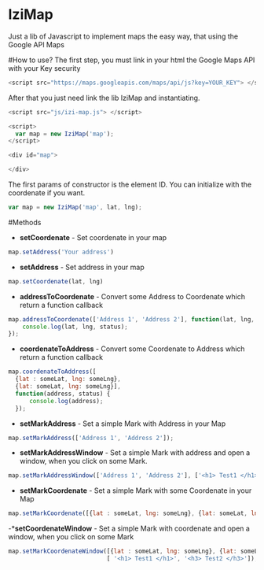 # IziMap
Just a lib of Javascript to implement maps the easy way,  that using the Google API Maps

#How to use?
The first step, you must link in your html the Google Maps API with your Key security 
```js
<script src="https://maps.googleapis.com/maps/api/js?key=YOUR_KEY"> </script>
```

After that you just need link the lib IziMap and instantiating.

```js
<script src="js/izi-map.js"> </script>

<script>
  var map = new IziMap('map');
</script>

<div id="map">

</div>
```
The first params of constructor is the element ID. You can initialize with the coordenate if you want.
```js
var map = new IziMap('map', lat, lng);

```

#Methods
- **setCoordenate** - Set coordenate in your map
```js
map.setAddress('Your address')
```
- **setAddress** - Set address in your map
```js
map.setCoordenate(lat, lng)
```
- **addressToCoordenate** - Convert some Address to Coordenate which return a function callback
```js
map.addressToCoordenate(['Address 1', 'Address 2'], function(lat, lng, status) {
    console.log(lat, lng, status);
});
```
- **coordenateToAddress** - Convert some Coordenate to Address which return a function callback 
```js
map.coordenateToAddress([
  {lat : someLat, lng: someLng},
  {lat: someLat, lng: someLng}], 
  function(address, status) {
      console.log(address);
  });

```
- **setMarkAddress** - Set a simple Mark with Address in your Map 
```js
map.setMarkAddress(['Address 1', 'Address 2']);
```
- **setMarkAddressWindow** - Set a simple Mark with address and open a window, when you click on some Mark.
```js
map.setMarkAddressWindow(['Address 1', 'Address 2'], ['<h1> Test1 </h1>', '<h3> Test2 </h3>']);
```
- **setMarkCoordenate** - Set a simple Mark with some Coordenate in your Map
```js
map.setMarkCoordenate([{lat : someLat, lng: someLng}, {lat: someLat, lng: someLng}]);
```
-***setCoordenateWindow** - Set a simple Mark with coordenate and open a window, when you click on some Mark
```js
map.setMarkCoordenateWindow([{lat : someLat, lng: someLng}, {lat: someLat, lng: someLng}],
                            [ '<h1> Test1 </h1>', '<h3> Test2 </h3>']);
```



